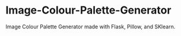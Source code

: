 # Image-Colour-Palette-Generator
Image Colour Palette Generator made with Flask, Pillow, and SKlearn. 

